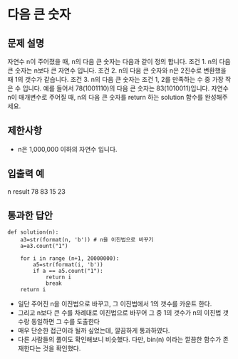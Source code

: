 # 다음 큰 숫자
## 문제 설명
자연수 n이 주어졌을 때, n의 다음 큰 숫자는 다음과 같이 정의 합니다.
조건 1. n의 다음 큰 숫자는 n보다 큰 자연수 입니다.
조건 2. n의 다음 큰 숫자와 n은 2진수로 변환했을 때 1의 갯수가 같습니다.
조건 3. n의 다음 큰 숫자는 조건 1, 2를 만족하는 수 중 가장 작은 수 입니다.
예를 들어서 78(1001110)의 다음 큰 숫자는 83(1010011)입니다.
자연수 n이 매개변수로 주어질 때, n의 다음 큰 숫자를 return 하는 solution 함수를 완성해주세요.

## 제한사항
- n은 1,000,000 이하의 자연수 입니다.

## 입출력 예
n	  result
78	83
15	23

## 통과한 답안
```
def solution(n):
    a3=str(format(n, 'b')) # n을 이진법으로 바꾸기 
    a=a3.count("1")
    
    for i in range (n+1, 20000000):
        a5=str(format(i, 'b'))
        if a == a5.count("1"):
            return i
            break
    return i
```

- 일단 주어진 n을 이진법으로 바꾸고, 그 이진법에서 1의 갯수를 카운트 한다.
- 그리고 n보다 큰 수를 차례대로 이진법으로 바꾸어 그 중 1의 갯수가 n의 이진법 갯수랑 동일하면 그 수를 도출한다
- 매우 단순한 접근이라 될까 싶었는데, 깔끔하게 통과하였다.
- 다른 사람들의 풀이도 확인해보니 비슷했다. 다만, bin(n) 이라는 깔끔한 함수가 존재한다는 것을 확인했다.
